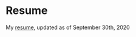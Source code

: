 # Resume
My [resume](https://github.com/nicklauscyc/resume/blob/master/Nicklaus%20Resume%20Sep%2030%202020.pdf), updated as of September 30th, 2020
